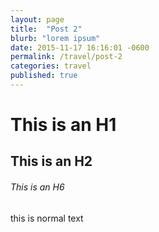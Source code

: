 ```yaml
---
layout: page
title:  "Post 2"
blurb: "lorem ipsum"
date: 2015-11-17 16:16:01 -0600
permalink: /travel/post-2
categories: travel
published: true
---
```


# This is an H1

## This is an H2

###### This is an H6

this is normal text
